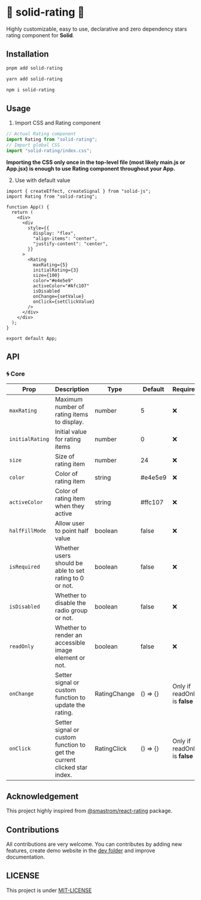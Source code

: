 # 🌟 solid-rating 🌟

Highly customizable, easy to use, declarative and zero dependency stars rating component for **Solid**.

## Installation

```bash
pnpm add solid-rating
```

```bash
yarn add solid-rating
```

```bash
npm i solid-rating
```

## Usage

1. Import CSS and Rating component

```ts
// Actual Rating component
import Rating from "solid-rating";
// Import global CSS
import "solid-rating/index.css";
```

**Importing the CSS only once in the top-level file (most likely main.js or App.jsx) is enough to use Rating component throughout your App.**

2. Use with default value

```tsx
import { createEffect, createSignal } from "solid-js";
import Rating from "solid-rating";

function App() {
  return (
    <div>
      <div
        style={{
          display: "flex",
          "align-items": "center",
          "justify-content": "center",
        }}
      >
        <Rating
          maxRating={5}
          initialRating={3}
          size={100}
          color="#e4e5e9"
          activeColor="#Afc107"
          isDisabled
          onChange={setValue}
          onClick={setClickValue}
        />
      </div>
    </div>
  );
}

export default App;
```

## API

### 🌀 Core

| Prop            | Description                                                             | Type         | Default  | Required                      |
| --------------- | ----------------------------------------------------------------------- | ------------ | -------- | ----------------------------- |
| `maxRating`     | Maximum number of rating items to display.                              | number       | 5        | ❌                            |
| `initialRating` | Initial value for rating items                                          | number       | 0        | ❌                            |
| `size`          | Size of rating item                                                     | number       | 24       | ❌                            |
| `color`         | Color of rating item                                                    | string       | #e4e5e9  | ❌                            |
| `activeColor`   | Color of rating item when they active                                   | string       | #ffc107  | ❌                            |
| `halfFillMode`  | Allow user to point half value                                          | boolean      | false    | ❌                            |
| `isRequired`    | Whether users should be able to set rating to 0 or not.                 | boolean      | false    | ❌                            |
| `isDisabled`    | Whether to disable the radio group or not.                              | boolean      | false    | ❌                            |
| `readOnly`      | Whether to render an accessible image element or not.                   | boolean      | false    | ❌                            |
| `onChange`      | Setter signal or custom function to update the rating.                  | RatingChange | () => {} | Only if readOnly is **false** |
| `onClick`       | Setter signal or custom function to get the current clicked star index. | RatingClick  | () => {} | Only if readOnly is **false** |

## Acknowledgement

This project highly inspired from [@smastrom/react-rating](https://www.npmjs.com/package/@smastrom/react-rating) package.

## Contributions

All contributions are very welcome. You can contributes by adding new features, create demo website in the [dev folder](/dev) and improve documentation.

## LICENSE

This project is under [MIT-LICENSE](/LICENSE)
